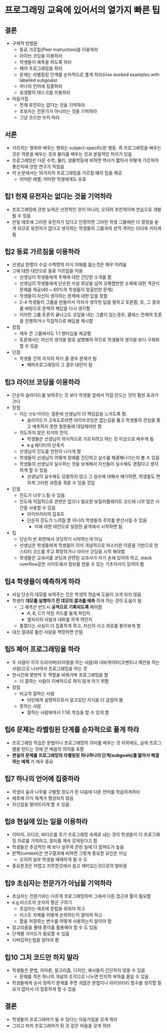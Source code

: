 # 프로그래밍 교육에 있어서의 열가지 빠른 팁

## 결론

- 구체적 방법론
  - 동료 가르침(Peer instruction)을 이용하라
  - 라이브 코딩을 이용하라
  - 학생들이 예측을 하도록 하라
  - 페어 프로그래밍을 하라
  - 문제는 라벨링된 단계를 순차적으로 풀게 하라(Use worked examples with labelled subgoals)
  - 하나의 언어에 집중하라
  - 실생활의 태스크를 이용하라
- 마음가짐
  - 천재 유전자는 없다는 것을 기억하라
  - 초보자는 전문가가 아니라는 것을 기억하라
  - 그냥 코드만 쓰지 마라

## 서론

- 가르치는 행위와 배우는 행위는 subject-specific한 행동. 즉 프로그래밍을 배우는 것은 작문을 배우는 것과 물리를 배우는 것과 본질적인 차이가 있음
- 프로그래밍은 다른 수학, 물리, 생물학등에 비하면 역사가 짧아서 어떻게 가르쳐야 좋은지에 관한 연구가 적었음
- 이 논문에서는 10가지의 프로그래밍을 가르칠 떄의 팁을 제공
  - 어떠한 레벨, 어떠한 학생에게도 유효

## 팁1 천재 유전자는 없다는 것을 기억하라

- 프로그래밍에 관한 능력은 선천적인 것이 아니라, 오히려 후천적이며 연습으로 개발될 수 있음
- 만일 애초에 그러한 유전자가 있다고 인정하면 그러한 학생 그룹에만 더 열정을 쏟게 되므로 유전자가 없다고 생각하는 학생들의 그룹과의 성적 격차는 더더욱 커지게 됨

## 팁2 동료 가르침을 이용하라

- 선생님 한명이 수십 수백명의 지식 이해를 돕는것은 매우 어려움
- 그에 대한 대안으로 동료 가르침을 이용
  - 선생님이 학생들에게 주제에 대한 간단한 소개를 함
  - 선생님이 학생들에게 단순한 사실 회상을 넘어 오해할만한 소재에 대한 객관식 문제를 제공(40 ~ 60%의 학생들이 맞출만한 문제)
  - 학생들이 자신이 생각하는 문제에 대한 답을 정함
  - 2-4 학생들이 그룹을 만들어서 각자가 생각한 답을 말하고 토론함, 또, 그 결과를 바탕으로 문제의 해답을 다시 생각함
  - 이러한 그룹 토론이 끝나고도 오답을 내는 그룹이 있는경우, 클래스 전체의 토론을 진행하거나 직접적으로 해답을 제시함
- 장점
  - 매우 큰 그룹에서도 1:1 멘터십을 제공함
  - 토론에서는 자신의 생각을 말로 설명해야 하므로 학생들의 생각을 보다 구체화 할 수 있음
- 단점
  - 학생들 간의 지식의 차가 클 경우 문제가 됨
    - 페어프로그래밍이 그 경우 대안이 됨

## 팁3 라이브 코딩을 이용하라

- 단순히 슬라이드를 보여주는 것 보다 학생들 앞에서 직접 만드는 것이 훨씬 효과가 크다
- 장점
  - 이는 `만일?`이라는 질문에 선생님이 더 책임감을 느끼도록 함.
    - 슬라이드가 고속도로라면 라이브코딩은 없는길을 뚫고 학생들의 관심을 쫒고 예측하지 못한 질문들에 대답해야만 함
  - 의도하지 않은 지식의 전이
    - 학생들은 선생님이 의식적으로 가르치려고 하는 것 이상으로 배우게 됨
    - e.g 에디터의 단축키
  - 선생님이 진도를 천천히 나가게 함
  - 학생들이 선생님이 어떻게 장애를 진단하고 실수를 해결해나가는지 볼 수 있음
  - 학생들이 선생님이 실수하는 것을 보게해서 자신들이 실수해도 괜찮다고 생각하게 할 수 있음
    - 선생님이 실수해도 당황하지 않고 그 실수에 대해서 얘기하면, 학생들도 편하게 그러한 과정을 겪을 수 있을 것임
- 단점
  - 진도가 너무 느릴 수 있음
  - 진도에 직접적으로 관련은 없으나 필요한 보일러플레이트 코드에 너무 많은 시간을 사용할 수 있음
    - 라이브러리의 임포트
    - 단순히 진도가 느려질 뿐 아니라 학생들의 주의를 분산시킬 수 있음
      - 이에 대한 대안으로 일정한 골격에서 시작하면 됨
- 팁
  - 단순히 빈 화면에서 코딩하기 시작하는게 아님
  - 선생님은 학생들에게 학생들이 이미 개념적으로 마스터한 이론을 기반으로 한 스타터 코드를 주고 확장하거나 라이브 코딩을 시작 해야함
  - 학생들은 교과서를 코딩과 관련된 교과서가 자기 손에 있어야 하고, stack overflow같은 사이트에서 정보를 얻을 수 있는 기초지식이 있어야 함

## 팁4 학생들이 예측하게 하라

- 사실 단순히 데모를 보여주는 것은 학생의 학습에 도움이 크게 되지 않음
- 학생이 **데모를 실행하기 전 데모의 결과를 예측** 하게 하는 것이 도움이 됨
  - 그 예측은 반드시 **공적으로 기록되도록** 해야함
    - A, B, C가 적힌 카드를 들게 하던지
    - 옆자리의 사람과 대화를 하게 하던지
  - 틀렸다는 사실이 더 집중하게 하고, 자신의 사고 회로를 돌아보게 함
- 대신 절대로 틀린 사람을 책망하면 안됨

## 팁5 페어 프로그래밍을 하라

- 두 사람이 각각 드라이버(타이핑을 하는 사람)와 네비게이터(코멘트나 제안을 하는 사람)으로 나뉘어서 프로그래밍을 하는 것
- 한시간에 몇번씩 두 역할을 바꿔가며 프로그래밍을 함
  - 더 잘하는 사람이 지배적으로 하지 않게 하기 위함
- 장점
  - 비교적 잘하는 사람
    - 타인에게 설명하므로서 알고있던 지식을 더 곱씹어 봄
  - 못하는 사람
    - 잘하는 사람에게서 1:1로 학습을 할 수 있게 함

## 팁6 문제는 라벨링된 단계를 순차적으로 풀게 하라

- 프로그래밍 학습은 문법이나 프로그래밍의 의미를 배우는 것 이외에도, 실제 프로그램을 만드는 것에 큰 배움의 의미를 포함
- **현실의 문제를 프로그래밍의 라벨링된 하나하나의 단계(subgoals)를 밟아서 해결하는 예제** 가 메우 중요

## 팁7 하나의 언어에 집중하라

- 학생이 숲과 나무를 구별할 정도가 된 다음에 다른 언어를 학습하게하라
- 애초에 지식 체계가 형성되지 않음
- 자신감을 떨어뜨리게 할 수 있음

## 팁8 현실에 있는 일을 이용하라

- 이미지, 오디오, 비디오를 초기 프로그래밍 숙제로 내는 것이 학생들이 더 프로그래밍 자료를 기억하고, 흥미를 계속 갖게된다고 함
- 학생들은 추상적인 예 보다 실무에 관한 일에 더 참여도가 높음
- 문맥(context)은 연구결과에 비하면 그렇게 중요한 요인은 아님
  - 오히려 일부 학생을 배제하게 될 수 도
- 중요한것은 어렵고 지루한것에서 쉽고 재미있는것으로의 탈바꿈

## 팁9 초심자는 전문가가 아님을 기억하라

- 초심자는 전문가와는 다르게 프로그래밍하며 그래서 다른 접근과 툴이 필요함
- e.g 리스트의 숫자의 평균 구하기
  - 초심자는 애초에 문법을 외워야 하고
  - 리스트 자체를 어떻게 순회하는지 알아야 하고
  - 합을 저장하는 변수를 어떻게 사용하는지 알아야 함
- 알고리즘을 풀때 종이를 활용해야 할 수 도 있음
- 단계별 가이드가 필요할 수 있음
- 디버깅하는법을 알아야 함

## 팁10 그저 코드만 하지 말라

- 학생들은 문법, 의미론, 알고리즘, 디자인, 예시들이 간단하지 않을 수 있음
  - 문제를 작은 하나의 개념의 조각으로 나누면 인지적 부하를 줄일 수 있음
- 학생들에게 순서 정하기 문제를 주면 귀찮은 문법이나 라이브러리 함수를 생각할 필요가 없어서 더 집중하게 할 수 있음

## 결론

- 학생들이 프로그래머가 될 수 있다는 마음가짐을 갖게 하라
- 그리고 마치 프로그래머가 된 것 같은 마음을 갖게 하라
